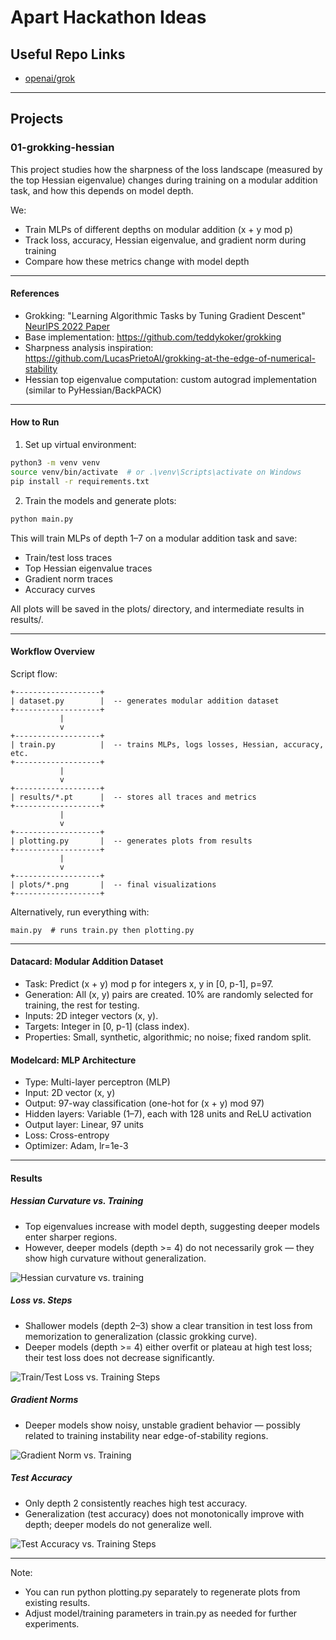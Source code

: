 # Apart Hackathon Ideas

## Useful Repo Links

 * [openai/grok](https://github.com/openai/grok)

---

## Projects

### 01-grokking-hessian

This project studies how the sharpness of the loss landscape (measured by the top Hessian eigenvalue) changes during training on a modular addition task, and how this depends on model depth.

We:
- Train MLPs of different depths on modular addition (x + y mod p)
- Track loss, accuracy, Hessian eigenvalue, and gradient norm during training
- Compare how these metrics change with model depth

---

#### References

- Grokking: "Learning Algorithmic Tasks by Tuning Gradient Descent"
  [NeurIPS 2022 Paper](https://proceedings.neurips.cc/paper_files/paper/2022/hash/dfc310e81992d2e4cedc09ac47eff13e-Abstract-Conference.html)
- Base implementation: https://github.com/teddykoker/grokking
- Sharpness analysis inspiration: https://github.com/LucasPrietoAl/grokking-at-the-edge-of-numerical-stability
- Hessian top eigenvalue computation: custom autograd implementation (similar to PyHessian/BackPACK)

---

#### How to Run

1. Set up virtual environment:

```bash
python3 -m venv venv
source venv/bin/activate  # or .\venv\Scripts\activate on Windows
pip install -r requirements.txt
```

2. Train the models and generate plots:

```bash
python main.py
```

This will train MLPs of depth 1–7 on a modular addition task and save:
- Train/test loss traces
- Top Hessian eigenvalue traces
- Gradient norm traces
- Accuracy curves

All plots will be saved in the plots/ directory, and intermediate results in results/.

---

#### Workflow Overview

Script flow:

```
+-------------------+
| dataset.py        |  -- generates modular addition dataset
+-------------------+
           |
           v
+-------------------+
| train.py          |  -- trains MLPs, logs losses, Hessian, accuracy, etc.
+-------------------+
           |
           v
+-------------------+
| results/*.pt      |  -- stores all traces and metrics
+-------------------+
           |
           v
+-------------------+
| plotting.py       |  -- generates plots from results
+-------------------+
           |
           v
+-------------------+
| plots/*.png       |  -- final visualizations
+-------------------+
```

Alternatively, run everything with:
```
main.py  # runs train.py then plotting.py
```

---

#### Datacard: Modular Addition Dataset
- Task: Predict (x + y) mod p for integers x, y in [0, p-1], p=97.
- Generation: All (x, y) pairs are created. 10% are randomly selected for training, the rest for testing.
- Inputs: 2D integer vectors (x, y).
- Targets: Integer in [0, p-1] (class index).
- Properties: Small, synthetic, algorithmic; no noise; fixed random split.

#### Modelcard: MLP Architecture
- Type: Multi-layer perceptron (MLP)
- Input: 2D vector (x, y)
- Output: 97-way classification (one-hot for (x + y) mod 97)
- Hidden layers: Variable (1–7), each with 128 units and ReLU activation
- Output layer: Linear, 97 units
- Loss: Cross-entropy
- Optimizer: Adam, lr=1e-3

---

#### Results

##### Hessian Curvature vs. Training
- Top eigenvalues increase with model depth, suggesting deeper models enter sharper regions.
- However, deeper models (depth >= 4) do not necessarily grok — they show high curvature without generalization.

![Hessian curvature vs. training](py/01-grokking-hessian/plots/hessian_vs_depth.png)

##### Loss vs. Steps
- Shallower models (depth 2–3) show a clear transition in test loss from memorization to generalization (classic grokking curve).
- Deeper models (depth >= 4) either overfit or plateau at high test loss; their test loss does not decrease significantly.

![Train/Test Loss vs. Training Steps](py/01-grokking-hessian/plots/loss_vs_steps.png)

##### Gradient Norms
- Deeper models show noisy, unstable gradient behavior — possibly related to training instability near edge-of-stability regions.

![Gradient Norm vs. Training](py/01-grokking-hessian/plots/grad_norm_vs_steps.png)

##### Test Accuracy
- Only depth 2 consistently reaches high test accuracy.
- Generalization (test accuracy) does not monotonically improve with depth; deeper models do not generalize well.

![Test Accuracy vs. Training Steps](py/01-grokking-hessian/plots/test_acc_vs_steps.png)

---

Note:
- You can run python plotting.py separately to regenerate plots from existing results.
- Adjust model/training parameters in train.py as needed for further experiments.




